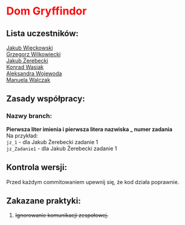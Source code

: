 # <span style="color:red">Dom Gryffindor</span>

## Lista uczestników:

[Jakub Więckowski](https://github.com/Wiecus)<br>
[Grzegorz Wilkowiecki](https://github.com/Talareto)<br>
[Jakub Żerebecki](https://github.com/jakzer)<br>
[Konrad Wasiak](https://github.com/Konrad-Wasiak)<br>
[Aleksandra Wojewoda](https://github.com/AleksandraWojewodaUEP)<br>
[Manuela Walczak](https://github.com/manueluwa)<br>


## Zasady współpracy:

### Nazwy branch:
**Pierwsza liter imienia i pierwsza litera nazwiska _ numer zadania**<br>
Na przykład:<br>
```jz_1``` - dla Jakub Żerebecki zadanie 1<br>
```jz_Zadanie1``` - dla Jakub Żerebecki zadanie 1


## Kontrola wersji:
Przed każdym commitowaniem upewnij się, że kod działa poprawnie.

## Zakazane praktyki:

1. ~~Ignorowanie komunikacji zespołowej.~~
